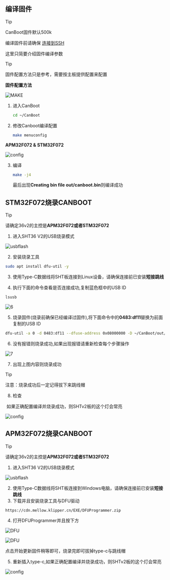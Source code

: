 ## 编译固件

> [!TIP]
> CanBoot固件默认500k

编译固件前请确保 [连接到SSH](/board/fly_pi/FLY_π_description5 "点击即可跳转")

这里只简要介绍固件编译参数

> [!TIP]
> 固件配置方法只是参考，需要按主板提供配置来配置

**固件配置方法**

![MAKE](../../images/adv/make.gif)

1. 进入CanBoot

    ```bash
    cd ~/CanBoot
    ```
    
2. 修改Canboot编译配置

    ```bash
    make menuconfig
    ```

**APM32F072 & STM32F072**

![config](../../images/boards/fly_sht_v2/canboot1.png ":no-zooom")

<!-- tabs:end -->

3. 编译

    ```bash
    make -j4
    ```

     最后出现**Creating bin file out/canboot.bin**则编译成功

## STM32F072烧录CANBOOT

> [!TIP]
> 请确定36v2的主控是**APM32F072或者STM32F072**



1. 进入SHT36 V2的USB烧录模式

![usbflash](../../images/boards/fly_sht_v2/boot.png)

2. 安装烧录工具

```bash
sudo apt install dfu-util -y
```

3. 使用Type-C数据线将SHT板连接到Linux设备，请确保连接前已安装**短接跳线**

4. 执行下面的命令查看是否连接成功,复制蓝色框中的USB ID

```bash
lsusb
```

![6](../../images/boards/fly_sht36_42/6.png)

5. 烧录固件(烧录前确保已经编译过固件),将下面命令中的**0483:df11**替换为前面复制的USB ID

```bash
dfu-util -a 0 -d 0483:df11 --dfuse-address 0x08000000 -D ~/CanBoot/out/canboot.bin
```

6. 没有报错则烧录成功,如果出现报错请重新检查每个步骤操作

![7](../../images/boards/fly_sht36_42/7.png)

7. 出现上图内容则烧录成功

> [!TIP]
> 注意：烧录成功后一定记得拔下来跳线帽



8. 检查

​    如果正确配置编译并烧录成功，则SHTv2板的这个灯会常亮

![config](../../images/boards/fly_sht_v2/statusled.png ":no-zooom")

## APM32F072烧录CANBOOT

> [!TIP]
> 请确定36v2的主控是**APM32F072或者STM32F072**



1. 进入SHT36 V2的USB烧录模式

![usbflash](../../images/boards/fly_sht_v2/boot.png)

2. 使用Type-C数据线将SHT板连接到Windows电脑，请确保连接前已安装**短接跳线**
3. 下载并且安装烧录工具与DFU驱动

```
https://cdn.mellow.klipper.cn/EXE/DFUProgrammer.zip
```

4. 打开DFUProgrammer并且按下方

![DFU](../../images/boards/fly_sht_v2/dfu.png)

![DFU](../../images/boards/fly_sht_v2/dfu1.png)

点击开始更新固件稍等即可，烧录完即可拔掉type-c与跳线帽

5. 重新插入type-c,如果正确配置编译并烧录成功，则SHTv2板的这个灯会常亮

![config](../../images/boards/fly_sht_v2/statusled.png ":no-zooom")